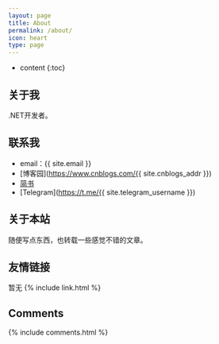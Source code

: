 ```yaml
---
layout: page
title: About
permalink: /about/
icon: heart
type: page
---
```


* content
{:toc}
## 关于我

.NET开发者。

## 联系我

* email：{{ site.email }}
* [博客园](https://www.cnblogs.com/{{ site.cnblogs_addr }})
* [简书](https://www.jianshu.com/u/f67e4b95e6b0)
* [Telegram](https://t.me/{{ site.telegram_username }})

## 关于本站

随便写点东西，也转载一些感觉不错的文章。

## 友情链接

暂无
{% include link.html %}

## Comments

{% include comments.html %}

